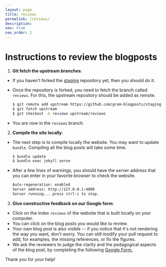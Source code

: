```yaml
---
layout: page
title: reviews
permalink: /reviews/
description:
nav: true
nav_order: 2
---
```


# Instructions to review the blogposts

1. **Git fetch the upstream branches**:

* If you haven't forked the [staging](https://github.com/gram-blogposts/staging) repository yet, then you should do it.
* Once the repository is forked, you need to fetch the branch called `reviews`. For this, the upstream repository should be added as remote.

   ```bash
   $ git remote add upstream https://github.com/gram-blogposts/staging.git
   $ git fetch upstream
   $ git checkout -b reviews upstream/reviews
   ```
* You are now in the `reviews` branch.

2. **Compile the site locally**:

* The next step is to compile locally the website. You may want to update `bundle`. Compiling all the blog posts will take some time.

   ```bash
   $ bundle update
   $ bundle exec jekyll serve
   ```

* After a few lines of warnings, you should have the server address that you can enter in your favorite browser to check the website.

    ```bash
    Auto-regeneration: enabled 
    Server address: http://127.0.0.1:4000
    Server running... press ctrl-c to stop.
    ```

3. **Give constructive feedback on our Google form**:

* Click on the index `reviews` of the website that is built locally on your computer.
* You can click on the blog posts you would like to review.
* Your own blog post is also visible -- if you notice that it's not rendering the way you want, don't worry. You can still modify your pull request to add, for examples, the missing references, or fix the figures. 
* We ask the reviewers to judge the clarity and the pedagogical aspects of the blog post, by completing the following [Google Form.](https://forms.gle/Y69471ZL98JYY59LA)

Thank you for your help!